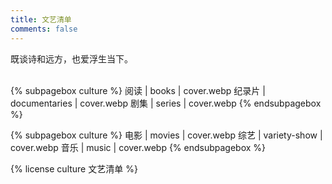 ```yaml
---
title: 文艺清单
comments: false
---
```


<div class="text-center">既谈诗和远方，也爱浮生当下。</div>
<br/>

{% subpagebox culture %}
阅读 | books | cover.webp
纪录片 | documentaries | cover.webp
剧集 | series | cover.webp
{% endsubpagebox %}

{% subpagebox culture %}
电影 | movies | cover.webp
综艺 | variety-show | cover.webp
音乐 | music | cover.webp
{% endsubpagebox %}

{% license culture 文艺清单 %}